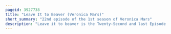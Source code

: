 ```yaml
---
pageid: 3927738
title: "Leave It to Beaver (Veronica Mars)"
short_summary: "22nd episode of the 1st season of Veronica Mars"
description: "Leave it to beaver is the Twenty-Second and last Episode of the first Season of the american Tv Series Veronica Mars. Rob Thomas wrote the Story and collaborated with Diane Ruggiero to write the Teleplay. The Season Finale was directed by Michael Fields and first aired on Upn in the united States on 10 may 2005."
---
```

